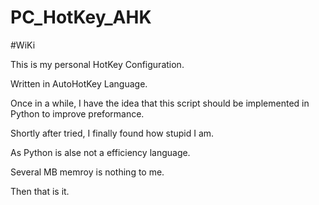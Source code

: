 PC_HotKey_AHK
=============

#WiKi

This is my personal HotKey Configuration. 

Written in AutoHotKey Language. 

Once in a while, I have the idea that this script should be implemented in Python to improve preformance.  

Shortly after tried, I finally found how stupid I am.   

As Python is alse not a efficiency language.

Several MB memroy is nothing to me.  

Then that is it.

